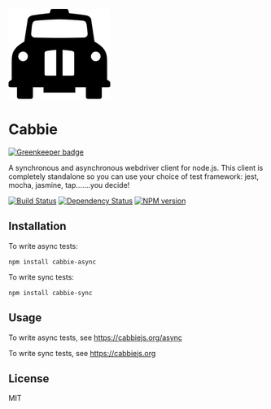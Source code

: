 ![Cabbie](logo/logo.svg)

# Cabbie

[![Greenkeeper badge](https://badges.greenkeeper.io/ForbesLindesay/cabbie.svg)](https://greenkeeper.io/)

A synchronous and asynchronous webdriver client for node.js.  This client is completely standalone so you can use your choice of test framework: jest, mocha, jasmine, tap.......you decide!

[![Build Status](https://img.shields.io/travis/ForbesLindesay/cabbie/master.svg)](https://travis-ci.org/ForbesLindesay/cabbie)
[![Dependency Status](https://img.shields.io/david/ForbesLindesay/cabbie.svg)](https://david-dm.org/ForbesLindesay/cabbie)
[![NPM version](https://img.shields.io/npm/v/cabbie.svg)](https://www.npmjs.com/package/cabbie)

## Installation

To write async tests:

```
npm install cabbie-async
```

To write sync tests:

```
npm install cabbie-sync
```

## Usage

To write async tests, see https://cabbiejs.org/async

To write sync tests, see https://cabbiejs.org

## License

  MIT
